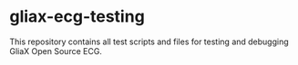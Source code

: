 # gliax-ecg-testing
This repository contains all test scripts and files for testing and debugging GliaX Open Source ECG.
